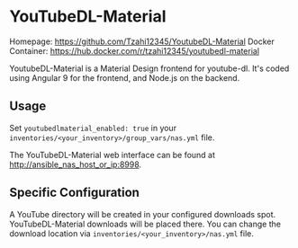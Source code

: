 
# YouTubeDL-Material

Homepage: <https://github.com/Tzahi12345/YoutubeDL-Material>
Docker Container: <https://hub.docker.com/r/tzahi12345/youtubedl-material>

YoutubeDL-Material is a Material Design frontend for youtube-dl. It's coded using Angular 9 for the frontend, and Node.js on the backend.

## Usage

Set `youtubedlmaterial_enabled: true` in your `inventories/<your_inventory>/group_vars/nas.yml` file.

The YouTubeDL-Material web interface can be found at <http://ansible_nas_host_or_ip:8998>.

## Specific Configuration

A YouTube directory will be created in your configured downloads spot. YouTubeDL-Material downloads will be placed there.
You can change the download location via `inventories/<your_inventory>/nas.yml` file.
